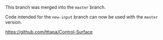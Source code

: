 This branch was merged into the `master` branch.  

Code intended for the `new-input` branch can now be used with the `master` version.

<https://github.com/tttapa/Control-Surface>